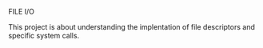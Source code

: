 FILE I/O

This project is about understanding the implentation of file descriptors and specific system calls.
